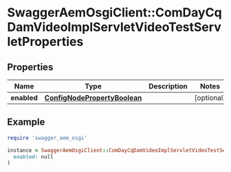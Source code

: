 # SwaggerAemOsgiClient::ComDayCqDamVideoImplServletVideoTestServletProperties

## Properties

| Name | Type | Description | Notes |
| ---- | ---- | ----------- | ----- |
| **enabled** | [**ConfigNodePropertyBoolean**](ConfigNodePropertyBoolean.md) |  | [optional] |

## Example

```ruby
require 'swagger_aem_osgi'

instance = SwaggerAemOsgiClient::ComDayCqDamVideoImplServletVideoTestServletProperties.new(
  enabled: null
)
```

